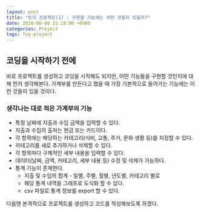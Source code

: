 ```yaml
---
layout: post
title: "토이 프로젝트(1) : 구현할 기능에는 어떤 것들이 있을까?"
date: 2020-06-08 21:18:00 +0900
categories: Project
tags: Toy-project
---
```


## 코딩을 시작하기 전에

바로 프로젝트를 생성하고 코딩을 시작해도 되지만, 어떤 기능들을 구현할 것인지에 대해 먼저 생각해본다.
가계부를 만든다고 했을 때 가장 기본적으로 들어가는 기능에는 이런 것들이 있을 것이다.

### 생각나는 대로 적은 가계부의 기능

- 특정 날짜에 지출과 수입 금액을 입력할 수 있다.
- 지출과 수입의 출처는 현금 또는 카드이다.
- 각 항목에는 해당하는 카테고리(식비, 교통, 주거, 문화 생활 등)를 지정할 수 있다.
- 카테고리를 새로 추가하거나 삭제할 수 있다.
- 각 항목마다 구체적인 세부 내용을 입력할 수 있다.
- 데이터(날짜, 금액, 카테고리, 세부 내용 등) 수정 및 삭제가 가능하다.
- 통계 기능이 존재한다.
  - 지출 및 수입의 합계 - 일별, 주별, 월별, 년도별, 카테고리 별로
  - 해당 통계 내역을 그래프로 도식화 할 수 있다.
  - csv 파일로 통계 정보를 export 할 수 있다.

다음엔 본격적으로 프로젝트를 생성하고 코드를 작성해보도록 하겠다.
